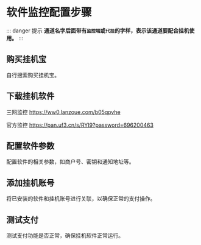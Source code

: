 # 软件监控配置步骤

::: danger 提示 
**通道名字后面带有`监控端`或`代挂`的字样，表示该通道要配合挂机使用。**
:::

## 购买挂机宝

自行搜索购买挂机宝。


## 下载挂机软件

三网监控 https://ww0.lanzoue.com/b05qpvhe

官方监控 https://pan.uf3.cn/s/RYI9?password=696200463

## 配置软件参数

配置软件的相关参数，如商户号、密钥和通知地址等。

## 添加挂机账号

将已安装的软件和挂机账号进行关联，以确保正常的支付操作。

## 测试支付

测试支付功能是否正常，确保挂机软件正常运行。